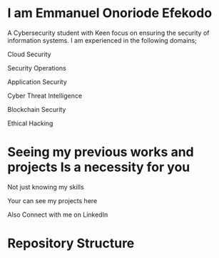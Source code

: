 # I am Emmanuel Onoriode Efekodo 

A Cybersecurity student with Keen focus on ensuring the security of information systems.
I am experienced in the following domains;

Cloud Security 

Security Operations 

Application Security 

Cyber Threat Intelligence 

Blockchain Security 

Ethical Hacking 

# Seeing my previous works and projects Is a necessity for you 

Not just knowing my skills 

Your can see my projects here

Also Connect with me on LinkedIn 

# Repository Structure 

